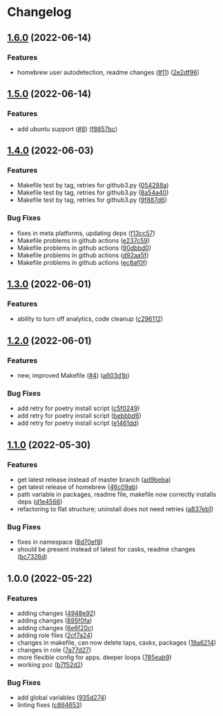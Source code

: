 # Changelog

## [1.6.0](https://github.com/wayofdev/ansible-role-homebrew/compare/v1.5.0...v1.6.0) (2022-06-14)


### Features

* homebrew user autodetection, readme changes ([#11](https://github.com/wayofdev/ansible-role-homebrew/issues/11)) ([2e2df96](https://github.com/wayofdev/ansible-role-homebrew/commit/2e2df9645621424d120294f4da9220ec10e1b369))

## [1.5.0](https://github.com/wayofdev/ansible-role-homebrew/compare/v1.4.0...v1.5.0) (2022-06-14)


### Features

* add ubuntu support ([#8](https://github.com/wayofdev/ansible-role-homebrew/issues/8)) ([f8857bc](https://github.com/wayofdev/ansible-role-homebrew/commit/f8857bcb8781b662f2dfa90e0ebb13d0199770bf))

## [1.4.0](https://github.com/wayofdev/ansible-role-homebrew/compare/v1.3.0...v1.4.0) (2022-06-03)


### Features

* Makefile test by tag, retries for github3.py ([054288a](https://github.com/wayofdev/ansible-role-homebrew/commit/054288aaecb7a047a4f186c50bc5989404dd22c7))
* Makefile test by tag, retries for github3.py ([8a54a40](https://github.com/wayofdev/ansible-role-homebrew/commit/8a54a40f0e053ead7c4b40fb8c2957e5b613f923))
* Makefile test by tag, retries for github3.py ([9f887d6](https://github.com/wayofdev/ansible-role-homebrew/commit/9f887d64bba668b5f2c61b79cd142ed6ba3672ff))


### Bug Fixes

* fixes in meta platforms, updating deps ([f13cc57](https://github.com/wayofdev/ansible-role-homebrew/commit/f13cc57b78c8dce97b03385ac1e033752dcc6a40))
* Makefile problems in github actions ([e237c59](https://github.com/wayofdev/ansible-role-homebrew/commit/e237c596968de704bf39dcf0a7b767f92629c574))
* Makefile problems in github actions ([90dbbd0](https://github.com/wayofdev/ansible-role-homebrew/commit/90dbbd0c6e1c47ac96f04186d18b39e1c3cc21fe))
* Makefile problems in github actions ([d92aa5f](https://github.com/wayofdev/ansible-role-homebrew/commit/d92aa5f5b0a25a2d2a0102d6609b835a35f089a9))
* Makefile problems in github actions ([ec8af0f](https://github.com/wayofdev/ansible-role-homebrew/commit/ec8af0fda011672858fd55151bdde8b59fac0ec7))

## [1.3.0](https://github.com/wayofdev/ansible-role-homebrew/compare/v1.2.0...v1.3.0) (2022-06-01)


### Features

* ability to turn off analytics, code cleanup ([c296112](https://github.com/wayofdev/ansible-role-homebrew/commit/c296112461c028274f4bc8bbe96235ab03756d59))

## [1.2.0](https://github.com/wayofdev/ansible-role-homebrew/compare/v1.1.0...v1.2.0) (2022-06-01)


### Features

* new, improved Makefile ([#4](https://github.com/wayofdev/ansible-role-homebrew/issues/4)) ([a603d1b](https://github.com/wayofdev/ansible-role-homebrew/commit/a603d1baafb659faf81f6f674349f6e1aba3e5f9))


### Bug Fixes

* add retry for poetry install script ([c5f0249](https://github.com/wayofdev/ansible-role-homebrew/commit/c5f0249646b14cc1d4fe33ded4213c8babf0b8af))
* add retry for poetry install script ([bebbbd6](https://github.com/wayofdev/ansible-role-homebrew/commit/bebbbd6aa19ddf42570e4accea2941956f77a314))
* add retry for poetry install script ([e1461dd](https://github.com/wayofdev/ansible-role-homebrew/commit/e1461dd49d91f86f87992911b2f99e0fa22d472c))

## [1.1.0](https://github.com/wayofdev/ansible-role-homebrew/compare/v1.0.0...v1.1.0) (2022-05-30)


### Features

* get latest release instead of master branch ([ad9beba](https://github.com/wayofdev/ansible-role-homebrew/commit/ad9bebad1f5c497642dab8efa138769a3b03001e))
* get latest release of homebrew ([46c09ab](https://github.com/wayofdev/ansible-role-homebrew/commit/46c09abf3e6ff71512ade14972e3770ba05e067d))
* path variable in packages, readme file, makefile now correctly installs deps ([d1e4566](https://github.com/wayofdev/ansible-role-homebrew/commit/d1e45660a4d2493730829efa725fc9343456e858))
* refactoring to flat structure; uninstall does not need retries ([a837eb1](https://github.com/wayofdev/ansible-role-homebrew/commit/a837eb1969f53273c5b31833733175f011cccee4))


### Bug Fixes

* fixes in namespace ([8d70ef8](https://github.com/wayofdev/ansible-role-homebrew/commit/8d70ef848c67af0f8e75064e20a015ab240eb9ac))
* should be present instead of latest for casks, readme changes ([bc7326d](https://github.com/wayofdev/ansible-role-homebrew/commit/bc7326dc0418e7b2928220de7336b2925e545ef5))

## 1.0.0 (2022-05-22)


### Features

* adding changes ([4948e92](https://github.com/wayofdev/ansible-role-homebrew/commit/4948e921f0ba2bac64e10b400764f7fd7dc9c548))
* adding changes ([895f0fa](https://github.com/wayofdev/ansible-role-homebrew/commit/895f0fa00ba863da2e3b227536144d4e49e71a6b))
* adding changes ([6e6f20c](https://github.com/wayofdev/ansible-role-homebrew/commit/6e6f20cb4a4af1af99c88af4507fd4bbdfdb5672))
* adding role files ([2cf7a24](https://github.com/wayofdev/ansible-role-homebrew/commit/2cf7a247e93bafc49d91a03a8cd609d9c0a70194))
* changes in makefile, can now delete taps, casks, packages ([19a6214](https://github.com/wayofdev/ansible-role-homebrew/commit/19a6214f21ce0e2777ac36b74e509d9c44be08d0))
* changes in role ([7a77d27](https://github.com/wayofdev/ansible-role-homebrew/commit/7a77d2706a3a4da150ccf2dadc44a605891afd5e))
* more flexible config for apps. deeper loops ([785eab9](https://github.com/wayofdev/ansible-role-homebrew/commit/785eab91e43530c6d135b2d56289425af9ad28dd))
* working poc ([b7f52d2](https://github.com/wayofdev/ansible-role-homebrew/commit/b7f52d2820118884cb38467f9a399aee80b73dbd))


### Bug Fixes

* add global variables ([935d274](https://github.com/wayofdev/ansible-role-homebrew/commit/935d274c289eff5734d16bcc79807d9b54a5cddf))
* linting fixes ([c864653](https://github.com/wayofdev/ansible-role-homebrew/commit/c8646538a51dde2bed708f2b35aef6c6d8e15be7))
